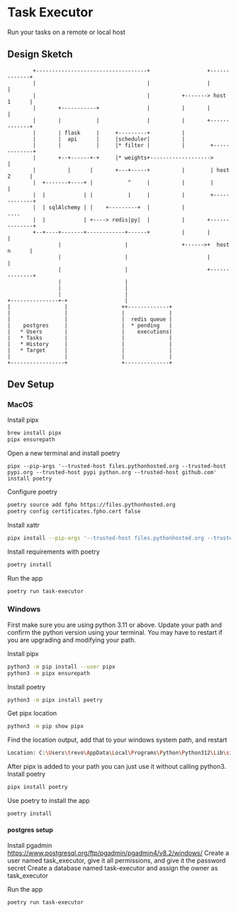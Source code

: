 # Task Executor
Run your tasks on a remote or local host

## Design Sketch

```
        +-----------------------------------+                  +-------------+
        |                                   |                  |             |
        |                                   |          +-------> host 1      |
        |       +-----------+               |          |       |             |
        |       |           |               |          |       +-------------+
        |       | flask     |     +---------+          |
        |       |  api      |     |scheduler|          |
        |       |           |     |* filter |          |        +-------------+
        |       +--+------+-+     |* weights+------------------->             |
        |          |      |       +---+-----+          |        | host 2      |
        |  +-------+----+ |           ^     |          |        |             |
        |  |            | |           |     |          |        +-------------+
        |  | sqlAlchemy | |    +---------+  |          |            ....
        |  |            | +----> redis|py|  |          |       +--------------+
        +--+----+-------+------------+------+          |       |              |
                |                    |                 +------>+  host n      |
                |                    |                         |              |
                |                    |                         +--------------+
                |                    |
                |                    |
                |                    |
+---------------+-+                  |
|                 |                 ++-------------+
|                 |                 |              |
|                 |                 |  redis queue |
|    postgres     |                 |  * pending   |
|   * Users       |                 |    executions|
|   * Tasks       |                 |              |
|   * History     |                 |              |
|   * Target      |                 |              |
|                 |                 |              |
+-----------------+                 +--------------+

```

## Dev Setup

### MacOS
Install pipx
```bash
brew install pipx
pipx ensurepath
```

Open a new terminal and install poetry
```
pipx --pip-args '--trusted-host files.pythonhosted.org --trusted-host pypi.org --trusted-host pypi python.org --trusted-host github.com' install poetry
```
Configure poetry
```bash
poetry source add fpho https://files.pythonhosted.org
poetry config certificates.fpho.cert false
```

Install xattr
```bash
pipx install --pip-args '--trusted-host files.pythonhosted.org --trusted-host pypi.org --trusted-host pypi.python.org --trusted-host github.com' xattr
```

Install requirements with poetry
```bash
poetry install
```

Run the app
```bash
poetry run task-executor
```

### Windows
First make sure you are using python 3.11 or above. Update your path and confirm the python version using your terminal. You may have to restart if you are upgrading and modifying your path.

Install pipx
```bash
python3 -m pip install --user pipx
python3 -m pipx ensurepath
```

Install poetry
```bash
python3 -m pipx install poetry
```

Get pipx location
```bash
python3 -m pip show pipx
```

Find the location output, add that to your windows system path, and restart
```bash
Location: C:\Users\trevo\AppData\Local\Programs\Python\Python312\Lib\site-packages
```

After pipx is added to your path you can just use it without calling python3.
Install poetry
```bash
pipx install poetry
```

Use poetry to install the app
```bash
poetry install
```

#### postgres setup
Install pgadmin https://www.postgresql.org/ftp/pgadmin/pgadmin4/v8.2/windows/
Create a user named task_executor, give it all permissions, and give it the password secret
Create a database named task-executor and assign the owner as task_executor

Run the app
```bash
poetry run task-executor
```